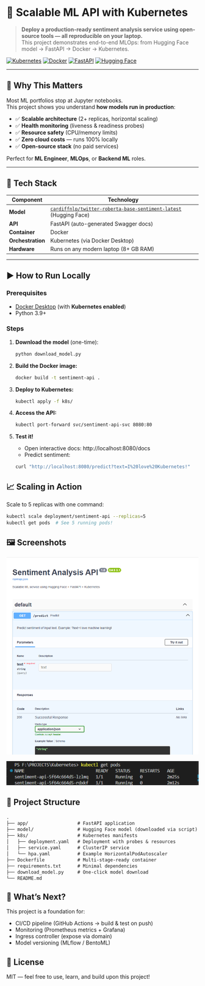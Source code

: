 # 🚀 Scalable ML API with Kubernetes

> **Deploy a production-ready sentiment analysis service using open-source tools — all reproducible on your laptop.**  
> This project demonstrates end-to-end MLOps: from Hugging Face model → FastAPI → Docker → Kubernetes.

[![Kubernetes](https://img.shields.io/badge/Kubernetes-%23326CE5.svg?logo=kubernetes&logoColor=white)](https://kubernetes.io/)
[![Docker](https://img.shields.io/badge/Docker-%232496ED.svg?logo=docker&logoColor=white)](https://www.docker.com/)
[![FastAPI](https://img.shields.io/badge/FastAPI-%23009688.svg?logo=fastapi&logoColor=white)](https://fastapi.tiangolo.com/)
[![Hugging Face](https://img.shields.io/badge/Hugging%20Face-%23FFD166.svg?logo=huggingface&logoColor=black)](https://huggingface.co/)

---

## 🎯 Why This Matters

Most ML portfolios stop at Jupyter notebooks.  
This project shows you understand **how models run in production**:

- ✅ **Scalable architecture** (2+ replicas, horizontal scaling)
- ✅ **Health monitoring** (liveness & readiness probes)
- ✅ **Resource safety** (CPU/memory limits)
- ✅ **Zero cloud costs** — runs 100% locally
- ✅ **Open-source stack** (no paid services)

Perfect for **ML Engineer**, **MLOps**, or **Backend ML** roles.

---

## 🧪 Tech Stack

| Component       | Technology |
|-----------------|------------|
| **Model**       | [`cardiffnlp/twitter-roberta-base-sentiment-latest`](https://huggingface.co/cardiffnlp/twitter-roberta-base-sentiment-latest) (Hugging Face) |
| **API**         | FastAPI (auto-generated Swagger docs) |
| **Container**   | Docker |
| **Orchestration**| Kubernetes (via Docker Desktop) |
| **Hardware**    | Runs on any modern laptop (8+ GB RAM) |

---

## ▶️ How to Run Locally

### Prerequisites
- [Docker Desktop](https://www.docker.com/products/docker-desktop/) (with **Kubernetes enabled**)
- Python 3.9+

### Steps
1. **Download the model** (one-time):
   ```bash
   python download_model.py
   ```

2. **Build the Docker image:**
    ```bash
    docker build -t sentiment-api .
    ```

3. **Deploy to Kubernetes:**
    ```bash
    kubectl apply -f k8s/
    ```

4. **Access the API:**
    ```bash
    kubectl port-forward svc/sentiment-api-svc 8080:80
    ```

5. **Test it!**
    - Open interactive docs: http://localhost:8080/docs
    - Predict sentiment:
    ```bash
    curl "http://localhost:8080/predict?text=I%20love%20Kubernetes!"
    ```

## 📈 Scaling in Action

Scale to 5 replicas with one command:
```bash
kubectl scale deployment/sentiment-api --replicas=5
kubectl get pods  # See 5 running pods!
```

## 🖼️ Screenshots
![Swagger UI (Auto-generated Docs)](screens/2025-10-06_02-32-16.png)

![Kubernetes Pods (Scaled & Healthy)](screens/2025-10-06_02-41-43.png)


## 📁 Project Structure

```
.
├── app/                  # FastAPI application
├── model/                # Hugging Face model (downloaded via script)
├── k8s/                  # Kubernetes manifests
│   ├── deployment.yaml   # Deployment with probes & resources
│   ├── service.yaml      # ClusterIP service
│   └── hpa.yaml          # Example HorizontalPodAutoscaler
├── Dockerfile            # Multi-stage-ready container
├── requirements.txt      # Minimal dependencies
├── download_model.py     # One-click model download
└── README.md
```

## 🚀 What’s Next?

This project is a foundation for:

- CI/CD pipeline (GitHub Actions → build & test on push)
- Monitoring (Prometheus metrics + Grafana)
- Ingress controller (expose via domain)
- Model versioning (MLflow / BentoML)

## 📝 License

MIT — feel free to use, learn, and build upon this project!